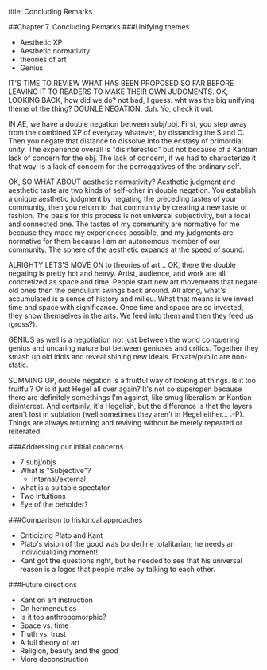 title: Concluding Remarks

[sa]: lang:sa
[zh]: lang:zh
[ja]: lang:ja
[sc]: class:smallcaps
[el]: lang:el
[de]: lang:de
[fr]: lang:fr
[la]: lang:la

##Chapter 7. Concluding Remarks
###Unifying themes
  - Aesthetic XP
  - Aesthetic normativity
  - theories of art
  - Genius

IT'S TIME TO REVIEW WHAT HAS BEEN PROPOSED SO FAR BEFORE LEAVING IT TO READERS TO MAKE THEIR OWN JUDGMENTS. OK, LOOKING BACK, how did we do? not bad, I guess. wht was the big unifying theme of the thing? DOUNLE NEGATION, duh. Yo, check it out:

IN AE, we have a double negation between subj/pbj. First, you step away from the combined XP of everyday whatever, by distancing the S and O. Then you negate that distance to dissolve into the ecstasy of primordial unity. The experience overall is "disinterested" but not because of a Kantian lack of concern for the obj. The lack of concern, if we had to characterize it that way, is a lack of concern for the perroggatives of the ordinary self.

OK, SO WHAT ABOUT aesthetic normativity? Aesthetic judgment and aesthetic taste are two kinds of self-other in double negation. You establish a unique aesthetic judgment by negating the preceding tastes of your community, then you return to that community by creating a new taste or fashion. The basis for this process is not universal subjectivity, but a local and connected one. The tastes of my community are normative for me because they made my experiences possible, and my judgments are normative for them because I am an autonomous member of our community. The sphere of the aesthetic expands at the speed of sound.

ALRIGHTY LETS'S MOVE ON to theories of art… OK, there the double negating is pretty hot and heavy. Artist, audience, and work are all concretized as space and time. People start new art movements that negate old ones then the pendulum swings back around. All along, what's accumulated is a sense of history and milieu. What that means is we invest time and space with significance. Once time and space are so invested, they show themselves in the arts. We feed into them and then they feed us (gross?).

GENIUS as well is a negotiation not just between the world conquering genius and uncaring nature but between geniuses and critics. Together they smash up old idols and reveal shining new ideals. Private/public are non-static.

SUMMING UP, double negation is a fruitful way of looking at things. Is it too fruitful? Or is it just Hegel all over again? It's not so superopen because there are definitely somethings I'm against, like smug liberalism or Kantian disinterest. And certainly, it's Hegelish, but the difference is that the layers aren't lost in sublation (well sometimes they aren't in Hegel either… :-P). Things are always returning and reviving without be merely repeated or reiterated.

###Addressing our initial concerns
  - 7 subj/objs
  - What is "Subjective"?
    - Internal/external
  - what is a suitable spectator
  - Two intuitions
  - Eye of the beholder?

###Comparison to historical approaches
  - Criticizing Plato and Kant
  - Plato's vision of the good was borderline totalitarian; he needs an individualizing moment!
  - Kant got the questions right, but he needed to see that his universal reason is a logos that people make by talking to each other.

###Future directions
  - Kant on art instruction
  - On hermeneutics
  - Is it too anthropomorphic?
  - Space vs. time
  - Truth vs. trust
  - A full theory of art
  - Religion, beauty and the good
  - More deconstruction
